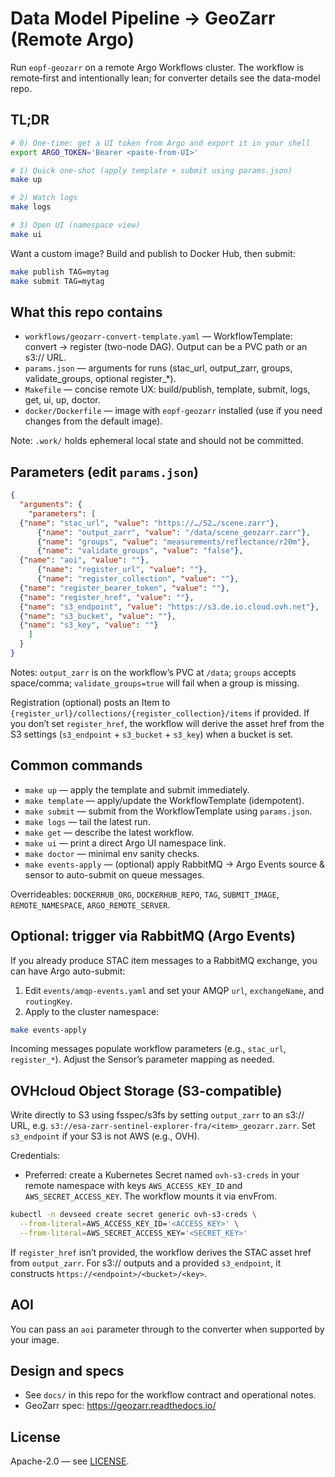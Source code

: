 # Data Model Pipeline → GeoZarr (Remote Argo)

Run `eopf-geozarr` on a remote Argo Workflows cluster. The workflow is remote‑first and intentionally lean; for converter details see the data-model repo.

## TL;DR

```bash
# 0) One-time: get a UI token from Argo and export it in your shell
export ARGO_TOKEN='Bearer <paste-from-UI>'

# 1) Quick one-shot (apply template + submit using params.json)
make up

# 2) Watch logs
make logs

# 3) Open UI (namespace view)
make ui
```

Want a custom image? Build and publish to Docker Hub, then submit:

```bash
make publish TAG=mytag
make submit TAG=mytag
```

## What this repo contains

 - `workflows/geozarr-convert-template.yaml` — WorkflowTemplate: convert → register (two-node DAG). Output can be a PVC path or an s3:// URL.
- `params.json` — arguments for runs (stac_url, output_zarr, groups, validate_groups, optional register_*).
- `Makefile` — concise remote UX: build/publish, template, submit, logs, get, ui, up, doctor.
- `docker/Dockerfile` — image with `eopf-geozarr` installed (use if you need changes from the default image).
  
Note: `.work/` holds ephemeral local state and should not be committed.

## Parameters (edit `params.json`)

```json
{
  "arguments": {
    "parameters": [
  {"name": "stac_url", "value": "https://…/S2…/scene.zarr"},
      {"name": "output_zarr", "value": "/data/scene_geozarr.zarr"},
      {"name": "groups", "value": "measurements/reflectance/r20m"},
      {"name": "validate_groups", "value": "false"},
  {"name": "aoi", "value": ""},
      {"name": "register_url", "value": ""},
      {"name": "register_collection", "value": ""},
  {"name": "register_bearer_token", "value": ""},
  {"name": "register_href", "value": ""},
  {"name": "s3_endpoint", "value": "https://s3.de.io.cloud.ovh.net"},
  {"name": "s3_bucket", "value": ""},
  {"name": "s3_key", "value": ""}
    ]
  }
}
```

Notes: `output_zarr` is on the workflow’s PVC at `/data`; `groups` accepts space/comma; `validate_groups=true` will fail when a group is missing. 

Registration (optional) posts an Item to `{register_url}/collections/{register_collection}/items` if provided. If you don’t set `register_href`, the workflow will derive the asset href from the S3 settings (`s3_endpoint` + `s3_bucket` + `s3_key`) when a bucket is set.

## Common commands

- `make up` — apply the template and submit immediately.
- `make template` — apply/update the WorkflowTemplate (idempotent).
- `make submit` — submit from the WorkflowTemplate using `params.json`.
- `make logs` — tail the latest run.
- `make get` — describe the latest workflow.
- `make ui` — print a direct Argo UI namespace link.
- `make doctor` — minimal env sanity checks.
- `make events-apply` — (optional) apply RabbitMQ → Argo Events source & sensor to auto-submit on queue messages.

Overrideables: `DOCKERHUB_ORG`, `DOCKERHUB_REPO`, `TAG`, `SUBMIT_IMAGE`, `REMOTE_NAMESPACE`, `ARGO_REMOTE_SERVER`.

## Optional: trigger via RabbitMQ (Argo Events)

If you already produce STAC item messages to a RabbitMQ exchange, you can have Argo auto-submit:

1) Edit `events/amqp-events.yaml` and set your AMQP `url`, `exchangeName`, and `routingKey`.
2) Apply to the cluster namespace:

```bash
make events-apply
```

Incoming messages populate workflow parameters (e.g., `stac_url`, `register_*`). Adjust the Sensor’s parameter mapping as needed.

## OVHcloud Object Storage (S3-compatible)

Write directly to S3 using fsspec/s3fs by setting `output_zarr` to an s3:// URL, e.g. `s3://esa-zarr-sentinel-explorer-fra/<item>_geozarr.zarr`. Set `s3_endpoint` if your S3 is not AWS (e.g., OVH).

Credentials:

- Preferred: create a Kubernetes Secret named `ovh-s3-creds` in your remote namespace with keys `AWS_ACCESS_KEY_ID` and `AWS_SECRET_ACCESS_KEY`. The workflow mounts it via envFrom.

```bash
kubectl -n devseed create secret generic ovh-s3-creds \
  --from-literal=AWS_ACCESS_KEY_ID='<ACCESS_KEY>' \
  --from-literal=AWS_SECRET_ACCESS_KEY='<SECRET_KEY>'
```

If `register_href` isn’t provided, the workflow derives the STAC asset href from `output_zarr`. For s3:// outputs and a provided `s3_endpoint`, it constructs `https://<endpoint>/<bucket>/<key>`.

## AOI

You can pass an `aoi` parameter through to the converter when supported by your image.

## Design and specs

- See `docs/` in this repo for the workflow contract and operational notes.
- GeoZarr spec: https://geozarr.readthedocs.io/

## License

Apache-2.0 — see [LICENSE](LICENSE).
